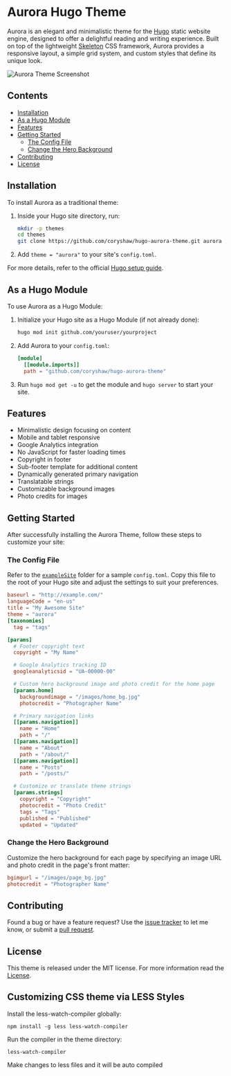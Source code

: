 # Aurora Hugo Theme

Aurora is an elegant and minimalistic theme for the [Hugo](http://gohugo.io) static website engine, designed to offer a delightful reading and writing experience. Built on top of the lightweight [Skeleton](http://getskeleton.com/) CSS framework, Aurora provides a responsive layout, a simple grid system, and custom styles that define its unique look.

![Aurora Theme Screenshot](https://raw.github.com/coryshaw/hugo-aurora-theme/master/images/screenshot.png)

## Contents

- [Installation](#installation)
- [As a Hugo Module](#as-a-hugo-module)
- [Features](#features)
- [Getting Started](#getting-started)
  - [The Config File](#the-config-file)
  - [Change the Hero Background](#change-the-hero-background)
- [Contributing](#contributing)
- [License](#license)

## Installation

To install Aurora as a traditional theme:

1. Inside your Hugo site directory, run:

   ```bash
   mkdir -p themes
   cd themes
   git clone https://github.com/coryshaw/hugo-aurora-theme.git aurora
   ```

2. Add `theme = "aurora"` to your site's `config.toml`.

For more details, refer to the official [Hugo setup guide](https://gohugo.io/getting-started/installing/).

## As a Hugo Module

To use Aurora as a Hugo Module:

1. Initialize your Hugo site as a Hugo Module (if not already done):

   ```bash
   hugo mod init github.com/youruser/yourproject
   ```

2. Add Aurora to your `config.toml`:

   ```toml
   [module]
     [[module.imports]]
     path = "github.com/coryshaw/hugo-aurora-theme"
   ```

3. Run `hugo mod get -u` to get the module and `hugo server` to start your site.

## Features

- Minimalistic design focusing on content
- Mobile and tablet responsive
- Google Analytics integration
- No JavaScript for faster loading times
- Copyright in footer
- Sub-footer template for additional content
- Dynamically generated primary navigation
- Translatable strings
- Customizable background images
- Photo credits for images

## Getting Started

After successfully installing the Aurora Theme, follow these steps to customize your site:

### The Config File

Refer to the [`exampleSite`](https://github.com/coryshaw/hugo-aurora-theme/tree/master/exampleSite) folder for a sample `config.toml`. Copy this file to the root of your Hugo site and adjust the settings to suit your preferences.

```toml
baseurl = "http://example.com/"
languageCode = "en-us"
title = "My Awesome Site"
theme = "aurora"
[taxonomies]
  tag = "tags"

[params]
  # Footer copyright text
  copyright = "My Name"

  # Google Analytics tracking ID
  googleanalyticsid = "UA-00000-00"

  # Custom hero background image and photo credit for the home page
  [params.home]
    backgroundimage = "/images/home_bg.jpg"
    photocredit = "Photographer Name"

  # Primary navigation links
  [[params.navigation]]
    name = "Home"
    path = "/"
  [[params.navigation]]
    name = "About"
    path = "/about/"
  [[params.navigation]]
    name = "Posts"
    path = "/posts/"

  # Customize or translate theme strings
  [params.strings]
    copyright = "Copyright"
    photocredit = "Photo Credit"
    tags = "Tags"
    published = "Published"
    updated = "Updated"
```

### Change the Hero Background

Customize the hero background for each page by specifying an image URL and photo credit in the page's front matter:

```toml
bgimgurl = "/images/page_bg.jpg"
photocredit = "Photographer Name"
```

## Contributing

Found a bug or have a feature request? Use the [issue tracker](https://github.com/coryshaw/hugo-aurora-theme/issues) to let me know, or submit a [pull request](https://github.com/coryshaw/hugo-aurora-theme/pulls).

## License

This theme is released under the MIT license. For more information read the [License](https://github.com/coryshaw/hugo-aurora-theme/blob/master/LICENSE.md).

## Customizing CSS theme via LESS Styles

Install the less-watch-compiler globally:

`npm install -g less less-watch-compiler`

Run the compiler in the theme directory:

`less-watch-compiler`

Make changes to less files and it will be auto compiled
